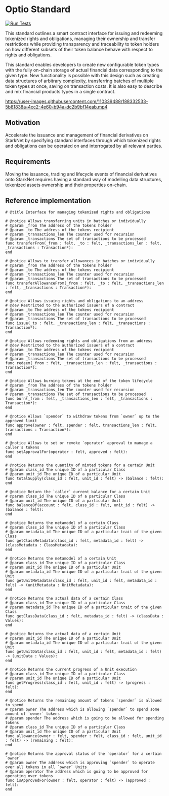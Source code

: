 # Optio Standard

[![Run Tests](https://github.com/Optio-Finance/optio-standard/actions/workflows/run_tests.yml/badge.svg)](https://github.com/Optio-Finance/optio-standard/actions/workflows/run_tests.yml)

This standard outlines a smart contract interface for issuing and redeeming
tokenized rights and obligations, managing their ownership and transfer
restrictions while providing transparency and traceability to token holders on
how different subsets of their token balance behave with respect to rights and
obligations.

This standard enables developers to create new configurable token types with the
fully on-chain storage of actual financial data corresponding to the given type.
New functionality is possible with this design such as creating data structures
of arbitrary complexity, transferring batches of multiple token types at once,
saving on transaction costs. It is also easy to describe and mix financial
products types in a single contract.


https://user-images.githubusercontent.com/110339488/188332533-5b81838a-4cc2-4e60-b94a-dc2b9bf14eab.mp4


## Motivation

Accelerate the issuance and management of financial derivatives on StarkNet by
specifying standard interfaces through which tokenized rights and obligations
can be operated on and interrogated by all relevant parties.

## Requirements

Moving the issuance, trading and lifecycle events of financial derivatives onto
StarkNet requires having a standard way of modelling data structures, tokenized
assets ownership and their properties on-chain.

## Reference implementation

```cairo
# @title Interface for managing tokenized rights and obligations

# @notice Allows transferring units in batches or individually
# @param _from The address of the tokens holder
# @param _to The address of the tokens recipient
# @param _transactions_len The counter used for recursion
# @param _transactions The set of transactions to be processed
func transferFrom(_from : felt, _to : felt, _transactions_len : felt, _transactions : Transaction*):
end

# @notice Allows to transfer allowances in batches or individually
# @param _from The address of the tokens holder
# @param _to The address of the tokens recipient
# @param _transactions_len The counter used for recursion
# @param _transactions The set of transactions to be processed
func transferAllowanceFrom(_from : felt, _to : felt, _transactions_len : felt, _transactions : Transaction*):
end

# @notice Allows issuing rights and obligations to an address
# @dev Restricted to the authorized issuers of a contract
# @param _to The address of the tokens recipient
# @param _transactions_len The counter used for recursion
# @param _transactions The set of transactions to be processed
func issue(_to : felt, _transactions_len : felt, _transactions : Transaction*):
end

# @notice Allows redeeming rights and obligations from an address
# @dev Restricted to the authorized issuers of a contract
# @param _to The address of the tokens recipient
# @param _transactions_len The counter used for recursion
# @param _transactions The set of transactions to be processed
func redeem(_from : felt, _transactions_len : felt, _transactions : Transaction*):
end

# @notice Allows burning tokens at the end of the token lifecycle
# @param _from The address of the tokens holder
# @param _transactions_len The counter used for recursion
# @param _transactions The set of transactions to be processed
func burn(_from : felt, _transactions_len : felt, _transactions : Transaction*):
end

# @notice Allows `spender` to withdraw tokens from `owner` up to the approved limit
func approve(owner : felt, spender : felt, transactions_len : felt, transactions : Transaction*):
end

# @notice Allows to set or revoke `operator` approval to manage a caller's tokens
func setApprovalFor(operator : felt, approved : felt):
end

# @notice Returns the quantity of minted tokens for a certain Unit
# @param class_id The unique ID of a particular Class
# @param unit_id The unique ID of a particular Unit
func totalSupply(class_id : felt, unit_id : felt) -> (balance : felt):
end

# @notice Return the `caller` current balance for a certain Unit
# @param class_id The unique ID of a particular Class
# @param unit_id The unique ID of a particular Unit
func balanceOf(account : felt, class_id : felt, unit_id : felt) -> (balance : felt):
end

# @notice Returns the metamodel of a certain Class
# @param class_id The unique ID of a particular Class
# @param metadata_id The unique ID of a particular trait of the given Class
func getClassMetadata(class_id : felt, metadata_id : felt) -> (classMetadata : ClassMetadata):
end

# @notice Returns the metamodel of a certain Unit
# @param class_id The unique ID of a particular Class
# @param unit_id The unique ID of a particular Unit
# @param metadata_id The unique ID of a particular trait of the given Unit
func getUnitMetadata(class_id : felt, unit_id : felt, metadata_id : felt) -> (unitMetadata : UnitMetadata):
end

# @notice Returns the actual data of a certain Class
# @param class_id The unique ID of a particular Class
# @param metadata_id The unique ID of a particular trait of the given Class
func getClassData(class_id : felt, metadata_id : felt) -> (classData : Values):
end

# @notice Returns the actual data of a certain Unit
# @param unit_id The unique ID of a particular Unit
# @param metadata_id The unique ID of a particular trait of the given Unit
func getUnitData(class_id : felt, unit_id : felt, metadata_id : felt) -> (unitData : Values):
end

# @notice Returns the current progress of a Unit execution
# @param class_id The unique ID of a particular Class
# @param unit_id The unique ID of a particular Unit
func getProgress(class_id : felt, unit_id : felt) -> (progress : felt):
end

# @notice Returns the remaining amount of tokens `spender` is allowed to spend
# @param owner The address which is allowing `spender` to spend some amount of `owner` tokens
# @param spender The address which is going to be allowed for spending tokens
# @param class_id The unique ID of a particular Class
# @param unit_id The unique ID of a particular Unit
func allowance(owner : felt, spender : felt, class_id : felt, unit_id : felt) -> (remaining : felt):
end

# @notice Returns the approval status of the `operator` for a certain `owner`
# @param owner The address which is approving `spender` to operate over all tokens in all `owner` Units
# @param operator The address which is going to be approved for operating over tokens
func isApprovedFor(owner : felt, operator : felt) -> (approved : felt):
end
```

